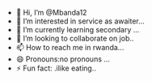 - 👋 Hi, I’m @Mbanda12
- 👀 I’m interested in service as awaiter...
- 🌱 I’m currently learning secondary ...
- 💞️ I’m looking to collaborate on job..
- 📫 How to reach me in rwanda...
- 😄 Pronouns:no pronouns ...
- ⚡ Fun fact: .ilike eating..

<!---
Mbanda12/Mbanda12 is a ✨ special ✨ repository because its `README.md` (this file) appears on your GitHub profile.
You can click the Preview link to take a look at your changes.
--->
